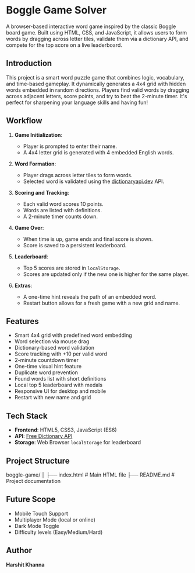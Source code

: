 # Boggle Game Solver

A browser-based interactive word game inspired by the classic Boggle board game. Built using HTML, CSS, and JavaScript, it allows users to form words by dragging across letter tiles, validate them via a dictionary API, and compete for the top score on a live leaderboard.

## Introduction

This project is a smart word puzzle game that combines logic, vocabulary, and time-based gameplay. It dynamically generates a 4x4 grid with hidden words embedded in random directions. Players find valid words by dragging across adjacent letters, score points, and try to beat the 2-minute timer. It's perfect for sharpening your language skills and having fun!

## Workflow

1. **Game Initialization**:  
   - Player is prompted to enter their name.
   - A 4x4 letter grid is generated with 4 embedded English words.

2. **Word Formation**:  
   - Player drags across letter tiles to form words.
   - Selected word is validated using the [dictionaryapi.dev](https://dictionaryapi.dev) API.

3. **Scoring and Tracking**:  
   - Each valid word scores 10 points.
   - Words are listed with definitions.
   - A 2-minute timer counts down.

4. **Game Over**:  
   - When time is up, game ends and final score is shown.
   - Score is saved to a persistent leaderboard.

5. **Leaderboard**:  
   - Top 5 scores are stored in `localStorage`.
   - Scores are updated only if the new one is higher for the same player.

6. **Extras**:  
   - A one-time hint reveals the path of an embedded word.
   - Restart button allows for a fresh game with a new grid and name.

## Features

- Smart 4x4 grid with predefined word embedding
- Word selection via mouse drag
- Dictionary-based word validation
- Score tracking with +10 per valid word
- 2-minute countdown timer
- One-time visual hint feature
- Duplicate word prevention
- Found words list with short definitions
- Local top 5 leaderboard with medals
- Responsive UI for desktop and mobile
- Restart with new name and grid

## Tech Stack

- **Frontend**: HTML5, CSS3, JavaScript (ES6)
- **API**: [Free Dictionary API](https://dictionaryapi.dev/)
- **Storage**: Web Browser `localStorage` for leaderboard

## Project Structure
boggle-game/
│
├── index.html # Main HTML file
├── README.md # Project documentation


## Future Scope
- Mobile Touch Support
- Multiplayer Mode (local or online)
- Dark Mode Toggle
- Difficulty levels (Easy/Medium/Hard)

## Author
**Harshit Khanna**  
